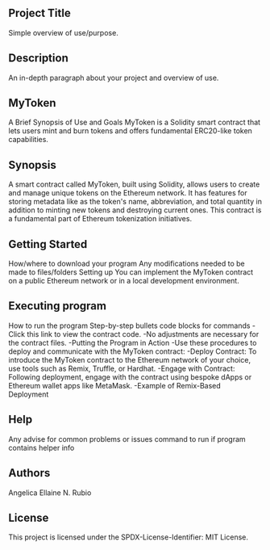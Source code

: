 ## Project Title
Simple overview of use/purpose.

## Description
An in-depth paragraph about your project and overview of use.

## MyToken
A Brief Synopsis of Use and Goals MyToken is a Solidity smart contract that lets users mint and burn tokens and offers fundamental ERC20-like token capabilities.

## Synopsis
A smart contract called MyToken, built using Solidity, allows users to create and manage unique tokens on the Ethereum network. It has features for storing metadata like as the token's name, abbreviation, and total quantity in addition to minting new tokens and destroying current ones. This contract is a fundamental part of Ethereum tokenization initiatives.

## Getting Started
How/where to download your program
Any modifications needed to be made to files/folders
Setting up You can implement the MyToken contract on a public Ethereum network or in a local development environment.

## Executing program
How to run the program
Step-by-step bullets
code blocks for commands
-Click this link to view the contract code. 
-No adjustments are necessary for the contract files. 
-Putting the Program in Action 
-Use these procedures to deploy and communicate with the MyToken contract:
   -Deploy Contract: To introduce the MyToken contract to the Ethereum network of your choice, use tools such as Remix, Truffle, or Hardhat. 
    -Engage with Contract: Following deployment, engage with the contract using bespoke dApps or Ethereum wallet apps like MetaMask.
    -Example of Remix-Based Deployment

## Help
Any advise for common problems or issues command to run if program contains helper info


## Authors

Angelica Ellaine N. Rubio


## License

This project is licensed under the SPDX-License-Identifier: MIT License.
